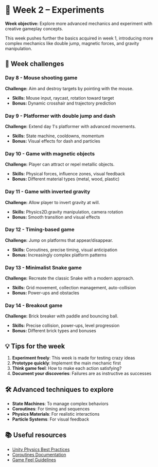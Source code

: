 # 🔬 Week 2 – Experiments

**Week objective:** Explore more advanced mechanics and experiment with creative gameplay concepts.

This week pushes further the basics acquired in week 1, introducing more complex mechanics like double jump, magnetic forces, and gravity manipulation.

## 🎯 Week challenges

### Day 8 - Mouse shooting game
**Challenge:** Aim and destroy targets by pointing with the mouse.
- **Skills:** Mouse input, raycast, rotation toward target
- **Bonus:** Dynamic crosshair and trajectory prediction

### Day 9 - Platformer with double jump and dash
**Challenge:** Extend day 1's platformer with advanced movements.
- **Skills:** State machine, cooldowns, momentum
- **Bonus:** Visual effects for dash and particles

### Day 10 - Game with magnetic objects
**Challenge:** Player can attract or repel metallic objects.
- **Skills:** Physical forces, influence zones, visual feedback
- **Bonus:** Different material types (metal, wood, plastic)

### Day 11 - Game with inverted gravity
**Challenge:** Allow player to invert gravity at will.
- **Skills:** Physics2D.gravity manipulation, camera rotation
- **Bonus:** Smooth transition and visual effects

### Day 12 - Timing-based game
**Challenge:** Jump on platforms that appear/disappear.
- **Skills:** Coroutines, precise timing, visual anticipation
- **Bonus:** Increasingly complex platform patterns

### Day 13 - Minimalist Snake game
**Challenge:** Recreate the classic Snake with a modern approach.
- **Skills:** Grid movement, collection management, auto-collision
- **Bonus:** Power-ups and obstacles

### Day 14 - Breakout game
**Challenge:** Brick breaker with paddle and bouncing ball.
- **Skills:** Precise collision, power-ups, level progression
- **Bonus:** Different brick types and bonuses

## 💡 Tips for the week

1. **Experiment freely**: This week is made for testing crazy ideas
2. **Prototype quickly**: Implement the main mechanic first
3. **Think game feel**: How to make each action satisfying?
4. **Document your discoveries**: Failures are as instructive as successes

## 🛠️ Advanced techniques to explore

- **State Machines**: To manage complex behaviors
- **Coroutines**: For timing and sequences
- **Physics Materials**: For realistic interactions
- **Particle Systems**: For visual feedback

## 📚 Useful resources

- [Unity Physics Best Practices](https://docs.unity3d.com/Manual/BestPracticeUnderstandingPerformanceInUnity.html)
- [Coroutines Documentation](https://docs.unity3d.com/Manual/Coroutines.html)
- [Game Feel Guidelines](https://www.gamasutra.com/view/feature/130848/game_feel_a_game_designers_guide_to_.php)